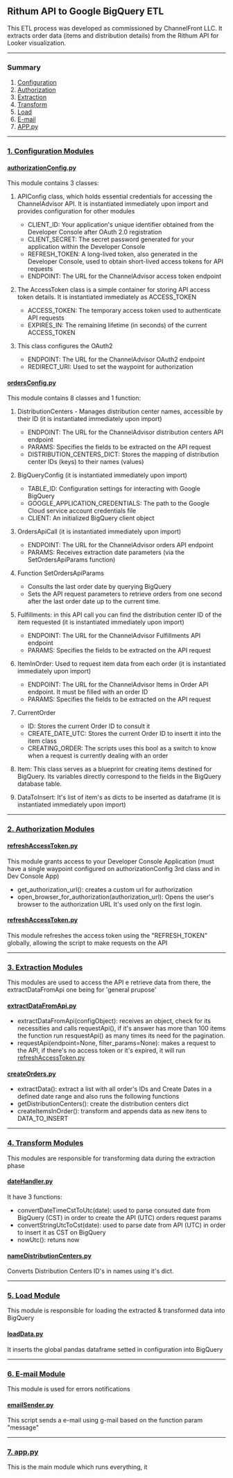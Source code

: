 ## Rithum API to Google BigQuery ETL

This ETL process was developed as commissioned by ChannelFront LLC. It extracts order data (items and distribution details) from the Rithum API for Looker visualization.

---
### Summary

1. [Configuration](#config)
2. [Authorization](#auth)
3. [Extraction](#extract)
4. [Transform](#transform)
5. [Load](#load)
6. [E-mail](#email)
7. [APP.py](#app)

---
<a id="config"></a>
### [1. Configuration Modules](https://github.com/paulocremas/rithum-etl-gbq/tree/main/modules/configuration)
#### [authorizationConfig.py](https://github.com/paulocremas/rithum-etl-gbq/blob/main/modules/configuration/authorizationConfig.py)
This module contains 3 classes:
1. APIConfig class, which holds essential credentials for accessing the ChannelAdvisor API. It is instantiated immediately upon import and provides configuration for other modules
   * CLIENT_ID: Your application's unique identifier obtained from the Developer Console after OAuth 2.0 registration
   * CLIENT_SECRET: The secret password generated for your application within the Developer Console
   * REFRESH_TOKEN: A long-lived token, also generated in the Developer Console, used to obtain short-lived access tokens for API requests
   * ENDPOINT: The URL for the ChannelAdvisor access token endpoint
     
2. The AccessToken class is a simple container for storing API access token details. It is instantiated immediately as ACCESS_TOKEN
   * ACCESS_TOKEN: The temporary access token used to authenticate API requests
   * EXPIRES_IN: The remaining lifetime (in seconds) of the current ACCESS_TOKEN
  
3. This class configures the OAuth2
   * ENDPOINT: The URL for the ChannelAdvisor OAuth2 endpoint
   * REDIRECT_URI: Used to set the waypoint for authorization


#### [ordersConfig.py](https://github.com/paulocremas/rithum-etl-gbq/blob/main/modules/configuration/ordersConfig.py)
This module contains 8 classes and 1 function:

1. DistributionCenters - Manages distribution center names, accessible by their ID (it is instantiated immediately upon import)
    *  ENDPOINT: The URL for the ChannelAdvisor distribution centers API endpoint
    *  PARAMS: Specifies the fields to be extracted on the API request
    *  DISTRIBUTION_CENTERS_DICT: Stores the mapping of distribution center IDs (keys) to their names (values)

3. BigQueryConfig (it is instantiated immediately upon import)
    * TABLE_ID: Configuration settings for interacting with Google BigQuery
    * GOOGLE_APPLICATION_CREDENTIALS: The path to the Google Cloud service account credentials file
    * CLIENT: An initialized BigQuery client object

4. OrdersApiCall (it is instantiated immediately upon import)
    * ENDPOINT: The URL for the ChannelAdvisor orders API endpoint
    * PARAMS: Receives extraction date parameters (via the SetOrdersApiParams function)

5. Function SetOrdersApiParams
    * Consults the last order date by querying BigQuery
    * Sets the API request parameters to retrieve orders from one second after the last order date up to the current time.
   
7. Fulfillments: in this API call you can find the distribution center ID of the item requested (it is instantiated immediately upon import)
    * ENDPOINT: The URL for the ChannelAdvisor Fulfillments API endpoint
    * PARAMS: Specifies the fields to be extracted on the API request

8. ItemInOrder: Used to request item data from each order (it is instantiated immediately upon import)
    * ENDPOINT: The URL for the ChannelAdvisor Items in Order API endpoint. It must be filled with an order ID
    * PARAMS: Specifies the fields to be extracted on the API request 

9. CurrentOrder 
    * ID: Stores the current Order ID to consult it
    * CREATE_DATE_UTC: Stores the current Order ID to insertt it into the item class
    * CREATING_ORDER: The scripts uses this bool as a switch to know when a request is currently dealing with an order

10. Item: This class serves as a blueprint for creating items destined for BigQuery. Its variables directly correspond to the fields in the BigQuery database table.

11. DataToInsert: It's list of item's as dicts to be inserted as dataframe (it is instantiated immediately upon import)
---

<a id="auth"></a>
### [2. Authorization Modules](https://github.com/paulocremas/rithum-etl-gbq/tree/main/modules/authorization)
#### [refreshAccessToken.py](https://github.com/paulocremas/rithum-etl-gbq/blob/main/modules/authorization/firstAuth.py)
This module grants access to your Developer Console Application (must have a single waypoint configured on authorizationConfig 3rd class and in Dev Console App)
  * get_authorization_url(): creates a custom url for authorization
  * open_browser_for_authorization(authorization_url): Opens the user's browser to the authorization URL
It's used only on the first login.
<a id="refresh"></a>
#### [refreshAccessToken.py](https://github.com/paulocremas/rithum-etl-gbq/blob/main/modules/authorization/refreshAccessToken.py)
This module refreshes the access token using the "REFRESH_TOKEN" globally, allowing the script to make requests on the API

---
<a id="extract"></a>
### [3. Extraction Modules](https://github.com/paulocremas/rithum-etl-gbq/tree/main/modules/extraction)
This modules are used to access the API e retrieve data from there, the extractDataFromApi one being for 'general prupose'
#### [extractDataFromApi.py](https://github.com/paulocremas/rithum-etl-gbq/blob/main/modules/extraction/extractDataFromApi.py)
  * extractDataFromApi(configObject): receives an object, check for its necessities and calls requestApi(), if it's answer has more than 100 items the function run resquestApi() as many times its need for the pagination.
  * requestApi(endpoint=None, filter_params=None): makes a request to the API, if there's no access token or it's expired, it will run [refreshAccessToken.py](#refresh)
#### [createOrders.py](https://github.com/paulocremas/rithum-etl-gbq/blob/main/modules/extraction/createOrders.py)
  * extractData(): extract a list with all order's IDs and Create Dates in a defined date range and also runs the following functions
  * getDistributionCenters(): create the distribution centers dict
  * createItemsInOrder(): transform and appends data as new itens to DATA_TO_INSERT

---
<a id="transform"></a>
### [4. Transform Modules](https://github.com/paulocremas/rithum-etl-gbq/tree/main/modules/transform)
This modules are responsible for transforming data during the extraction phase
#### [dateHandler.py](https://github.com/paulocremas/rithum-etl-gbq/blob/main/modules/transform/dateHandler.py)
It have 3 functions:
  * convertDateTimeCstToUtc(date): used to parse consuted date from BigQuery (CST) in order to create the API (UTC) orders request params
  * convertStringUtcToCst(date): used to parse date from API (UTC) in order to insert it as CST on BigQuery
  * nowUtc(): retuns now

#### [nameDistributionCenters.py](https://github.com/paulocremas/rithum-etl-gbq/blob/main/modules/transform/nameDistributionCenters.py)
Converts Distribution Centers ID's in names using it's dict.

---
<a id="load"></a>
### [5. Load Module](https://github.com/paulocremas/rithum-etl-gbq/tree/main/modules/load)
This module is responsible for loading the extracted & transformed data into BigQuery
#### [loadData.py](https://github.com/paulocremas/rithum-etl-gbq/blob/main/modules/load/loadData.py)
It inserts the global pandas dataframe setted in configuration into BigQuery

---
<a id="email"></a>
### [6. E-mail Module](https://github.com/paulocremas/rithum-etl-gbq/tree/main/modules/email)
This module is used for errors notifications
#### [emailSender.py](https://github.com/paulocremas/rithum-etl-gbq/blob/main/modules/email/emailSender.py)
This script sends a e-mail using g-mail based on the function param "message"

---
<a id="app"></a>
### [7. app.py](https://github.com/paulocremas/rithum-etl-gbq/tree/main/app.py)
This is the main module which runs everything, it
